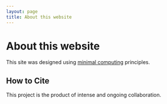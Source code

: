 ```yaml
---
layout: page
title: About this website
---
```

# **About this website**

This site was designed using [minimal computing](http://go-dh.github.io/mincomp/) principles. 

## How to Cite

This project is the product of intense and ongoing collaboration.
